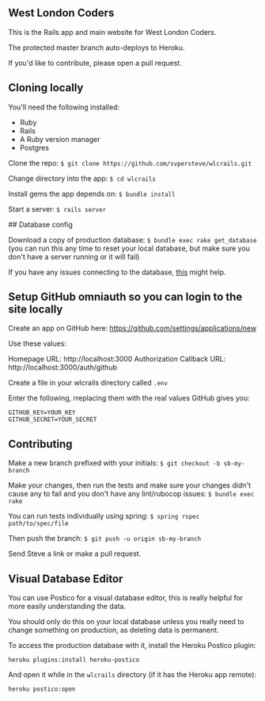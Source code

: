 ## West London Coders

This is the Rails app and main website for West London Coders.

The protected master branch auto-deploys to Heroku.

If you'd like to contribute, please open a pull request.

## Cloning locally

You'll need the following installed:
* Ruby
* Rails
* A Ruby version manager
* Postgres

Clone the repo:
`$ git clone https://github.com/svpersteve/wlcrails.git`

Change directory into the app:
`$ cd wlcrails`

Install gems the app depends on:
`$ bundle install`

Start a server:
`$ rails server`

## Database config

Download a copy of production database:
`$ bundle exec rake get_database`
(you can run this any time to reset your local database, but make sure you don't have a server running or it will fail)

If you have any issues connecting to the database, [this](http://stackoverflow.com/questions/26447736/unable-to-connect-to-postgresql-database-after-upgrading-to-yosemite-10-10/26458194#26458194) might help.

## Setup GitHub omniauth so you can login to the site locally

Create an app on GitHub here: https://github.com/settings/applications/new

Use these values:

Homepage URL:  http://localhost:3000
Authorization Callback URL:  http://localhost:3000/auth/github

Create a file in your wlcrails directory called `.env`

Enter the following, rreplacing them with the real values GitHub gives you:

```
GITHUB_KEY=YOUR_KEY
GITHUB_SECRET=YOUR_SECRET
```

## Contributing

Make a new branch prefixed with your initials:
`$ git checkout -b sb-my-branch`

Make your changes, then run the tests and make sure your changes didn't cause any to fail and you don't have any lint/rubocop issues:
`$ bundle exec rake`

You can run tests individually using spring:
`$ spring rspec path/to/spec/file`

Then push the branch:
`$ git push -u origin sb-my-branch`

Send Steve a link or make a pull request.

## Visual Database Editor

You can use Postico for a visual database editor, this is really helpful for more easily understanding the data.

You should only do this on your local database unless you really need to change something on production, as deleting data is permanent.

To access the production database with it, install the Heroku Postico plugin:

`heroku plugins:install heroku-postico`

And open it while in the `wlcrails` directory (if it has the Heroku app remote):

`heroku postico:open`
